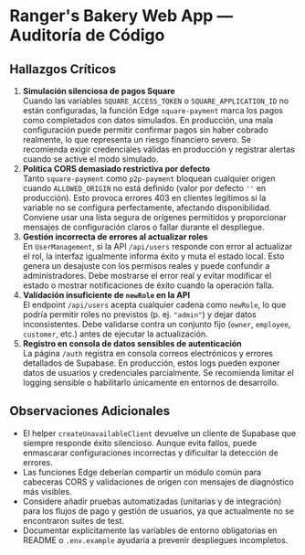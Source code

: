 # Ranger's Bakery Web App — Auditoría de Código

## Hallazgos Críticos

1. **Simulación silenciosa de pagos Square**  
   Cuando las variables `SQUARE_ACCESS_TOKEN` o `SQUARE_APPLICATION_ID` no están configuradas, la función Edge `square-payment` marca los pagos como completados con datos simulados. En producción, una mala configuración puede permitir confirmar pagos sin haber cobrado realmente, lo que representa un riesgo financiero severo. Se recomienda exigir credenciales válidas en producción y registrar alertas cuando se active el modo simulado.  
2. **Política CORS demasiado restrictiva por defecto**  
   Tanto `square-payment` como `p2p-payment` bloquean cualquier origen cuando `ALLOWED_ORIGIN` no está definido (valor por defecto `''` en producción). Esto provoca errores 403 en clientes legítimos si la variable no se configura perfectamente, afectando disponibilidad. Conviene usar una lista segura de orígenes permitidos y proporcionar mensajes de configuración claros o fallar durante el despliegue.
3. **Gestión incorrecta de errores al actualizar roles**  
   En `UserManagement`, si la API `/api/users` responde con error al actualizar el rol, la interfaz igualmente informa éxito y muta el estado local. Esto genera un desajuste con los permisos reales y puede confundir a administradores. Debe mostrarse el error real y evitar modificar el estado o mostrar notificaciones de éxito cuando la operación falla.
4. **Validación insuficiente de `newRole` en la API**  
   El endpoint `/api/users` acepta cualquier cadena como `newRole`, lo que podría permitir roles no previstos (p. ej. `"admin"`) y dejar datos inconsistentes. Debe validarse contra un conjunto fijo (`owner`, `employee`, `customer`, etc.) antes de ejecutar la actualización.
5. **Registro en consola de datos sensibles de autenticación**  
   La página `/auth` registra en consola correos electrónicos y errores detallados de Supabase. En producción, estos logs pueden exponer datos de usuarios y credenciales parcialmente. Se recomienda limitar el logging sensible o habilitarlo únicamente en entornos de desarrollo.

## Observaciones Adicionales

- El helper `createUnavailableClient` devuelve un cliente de Supabase que siempre responde éxito silencioso. Aunque evita fallos, puede enmascarar configuraciones incorrectas y dificultar la detección de errores. 
- Las funciones Edge deberían compartir un módulo común para cabeceras CORS y validaciones de origen con mensajes de diagnóstico más visibles. 
- Considere añadir pruebas automatizadas (unitarias y de integración) para los flujos de pago y gestión de usuarios, ya que actualmente no se encontraron suites de test. 
- Documentar explícitamente las variables de entorno obligatorias en README o `.env.example` ayudaría a prevenir despliegues incompletos.
